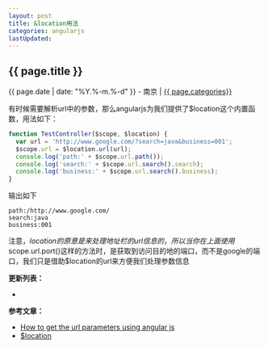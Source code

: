 ```yaml
---
layout: post
title: &location用法
categories: angularjs
lastUpdated:
---
```


## {{ page.title }}

{{ page.date | date: "%Y.%-m.%-d" }} - 南京 | <a href="/archive#{{ page.categories }}">{{ page.categories}}</a>

有时候需要解析url中的参数，那么angularjs为我们提供了$location这个内置函数，用法如下：

```javascript
function TestController($scope, $location) {
  var url = 'http://www.google.com/?search=java&business=001';
  $scope.url = $location.url(url);
  console.log('path:' + $scope.url.path());
  console.log('search:' + $scope.url.search().search);
  console.log('business:' + $scope.url.search().business);
}
```

输出如下

```
path:/http://www.google.com/
search:java
business:001
```

注意，$location的原意是来处理地址栏的url信息的，所以当你在上面使用$scope.url.port()这样的方法时，是获取到访问目的地的端口，而不是google的端口，我们只是借助$location的url来方便我们处理参数信息

**更新列表：**

*



**参考文章：**

* [How to get the url parameters using angular js][1]
* [$location][2]


[1]: http://stackoverflow.com/questions/11758079/how-to-get-the-url-parameters-using-angular-js
[2]: https://docs.angularjs.org/api/ng/service/$location

